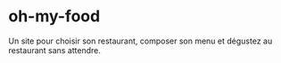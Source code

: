 # oh-my-food
Un site pour choisir son restaurant, composer son menu et dégustez au restaurant sans attendre.
